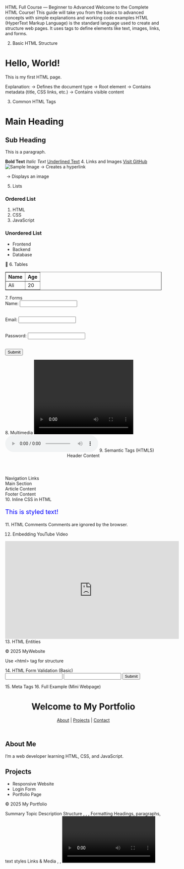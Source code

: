  HTML Full Course — Beginner to Advanced
Welcome to the Complete HTML Course!
This guide will take you from the basics to advanced concepts with simple explanations and working code examples
HTML (HyperText Markup Language) is the standard language used to create and structure web pages.
It uses tags to define elements like text, images, links, and forms.

 2. Basic HTML Structure
<!DOCTYPE html>
<html>
  <head>
    <title>My First Webpage</title>
  </head>
  <body>
    <h1>Hello, World!</h1>
    <p>This is my first HTML page.</p>
  </body>
</html>
Explanation:

<!DOCTYPE html> → Defines the document type

<html> → Root element

<head> → Contains metadata (title, CSS links, etc.)

<body> → Contains visible content

 3. Common HTML Tags
<h1>Main Heading</h1>
<h2>Sub Heading</h2>
<p>This is a paragraph.</p>
<b>Bold Text</b>
<i>Italic Text</i>
<u>Underlined Text</u>
 4. Links and Images
<a href="https://github.com/">Visit GitHub</a>

<img src="https://via.placeholder.com/150" alt="Sample Image">
<a> → Creates a hyperlink

<img> → Displays an image

 5. Lists
<h3>Ordered List</h3>
<ol>
  <li>HTML</li>
  <li>CSS</li>
  <li>JavaScript</li>
</ol>

<h3>Unordered List</h3>
<ul>
  <li>Frontend</li>
  <li>Backend</li>
  <li>Database</li>
</ul>
📁 6. Tables
<table border="1">
  <tr>
    <th>Name</th>
    <th>Age</th>
  </tr>
  <tr>
    <td>Ali</td>
    <td>20</td>
  </tr>
</table>
 7. Forms
<form>
  <label>Name:</label>
  <input type="text" name="username"><br><br>

  <label>Email:</label>
  <input type="email" name="email"><br><br>

  <label>Password:</label>
  <input type="password" name="password"><br><br>

  <input type="submit" value="Submit">
</form>
 8. Multimedia
<video width="320" height="240" controls>
  <source src="sample.mp4" type="video/mp4">
</video>

<audio controls>
  <source src="sample.mp3" type="audio/mp3">
</audio>
 9. Semantic Tags (HTML5)
<header>Header Content</header>
<nav>Navigation Links</nav>
<section>Main Section</section>
<article>Article Content</article>
<footer>Footer Content</footer>
 10. Inline CSS in HTML
<p style="color: blue; font-size: 20px;">This is styled text!</p>
 11. HTML Comments
<!-- This is a comment -->
Comments are ignored by the browser.

 12. Embedding YouTube Video
<iframe width="560" height="315"
src="https://www.youtube.com/embed/dD2EISBDjWM"
title="YouTube video player" frameborder="0" allowfullscreen>
</iframe>
 13. HTML Entities
<p>&copy; 2025 MyWebsite</p>
<p>Use &lt;html&gt; tag for structure</p>
 14. HTML Form Validation (Basic)
<form>
  <input type="email" required>
  <input type="password" minlength="6" required>
  <input type="submit">
</form>
 15. Meta Tags
<head>
  <meta charset="UTF-8">
  <meta name="description" content="HTML Full Course">
  <meta name="keywords" content="HTML, Web, Tutorial">
  <meta name="author" content="Your Name">
</head>
 16. Full Example (Mini Webpage)
<!DOCTYPE html>
<html lang="en">
<head>
  <meta charset="UTF-8">
  <meta name="viewport" content="width=device-width, initial-scale=1.0">
  <title>My Portfolio</title>
</head>
<body>
  <header>
    <h1>Welcome to My Portfolio</h1>
    <nav>
      <a href="#about">About</a> |
      <a href="#projects">Projects</a> |
      <a href="#contact">Contact</a>
    </nav>
  </header>

  <section id="about">
    <h2>About Me</h2>
    <p>I’m a web developer learning HTML, CSS, and JavaScript.</p>
  </section>

  <section id="projects">
    <h2>Projects</h2>
    <ul>
      <li>Responsive Website</li>
      <li>Login Form</li>
      <li>Portfolio Page</li>
    </ul>
  </section>

  <footer>
    <p>&copy; 2025 My Portfolio</p>
  </footer>
</body>
</html>
 Summary
Topic	Description
Structure	<!DOCTYPE html>, <html>, <head>, <body>
Formatting	Headings, paragraphs, text styles
Links & Media	<a>, <img>, <video>, <audio>
Lists & Tables	<ul>, <ol>, <table>
Forms	<form>, <input>, <label>
Semantic	<header>, <footer>, <section>, <article>
Comments	<!-- comment -->
Entities	&lt;, &copy;
 Author
Created by: faizan rao
Date: 2025
License: Free to use and share

 If you found this helpful, give it a star on GitHub!

